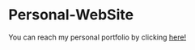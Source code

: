 # Personal-WebSite
You can reach my personal portfolio by clicking <a href="https://saidyein.github.io/Personal-WebSite/">here!</a>
